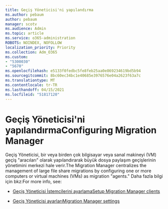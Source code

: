 ```yaml
---
title: Geçiş Yöneticisi'ni yapılandırma
ms.author: pebaum
author: pebaum
manager: scotv
ms.audience: Admin
ms.topic: article
ms.service: o365-administration
ROBOTS: NOINDEX, NOFOLLOW
localization_priority: Priority
ms.collection: Adm_O365
ms.custom:
- "5300030"
- "5670"
ms.openlocfilehash: e5133f0fedbc5fe8feb25aa0e869234619bd5b94
ms.sourcegitcommit: 8bc60ec34bc1e40685e3976576e04a2623f63a7c
ms.translationtype: MT
ms.contentlocale: tr-TR
ms.lasthandoff: 04/15/2021
ms.locfileid: "51817120"
---
```

# <a name="configuring-migration-manager"></a><span data-ttu-id="d2450-102">Geçiş Yöneticisi'ni yapılandırma</span><span class="sxs-lookup"><span data-stu-id="d2450-102">Configuring Migration Manager</span></span>

<span data-ttu-id="d2450-103">Geçiş Yöneticisi, bir veya birden çok bilgisayar veya sanal makineyi (VM) geçiş "aracıları" olarak yapılandırarak büyük dosya paylaşım geçişlerinin yönetimini merkezi hale verir.</span><span class="sxs-lookup"><span data-stu-id="d2450-103">The Migration Manager centralizes the management of large file share migrations by configuring one or more computers or virtual machines (VMs) as migration "agents."</span></span> <span data-ttu-id="d2450-104">Daha fazla bilgi için bkz:</span><span class="sxs-lookup"><span data-stu-id="d2450-104">For more info, see:</span></span>

- [<span data-ttu-id="d2450-105">Geçiş Yöneticisi İstemcilerini ayarlama</span><span class="sxs-lookup"><span data-stu-id="d2450-105">Setup Migration Manager clients</span></span>](https://docs.microsoft.com/sharepointmigration/mm-setup-clients)

- [<span data-ttu-id="d2450-106">Geçiş Yöneticisi ayarları</span><span class="sxs-lookup"><span data-stu-id="d2450-106">Migration Manager settings</span></span>](https://docs.microsoft.com/sharepointmigration/mm-settings)
